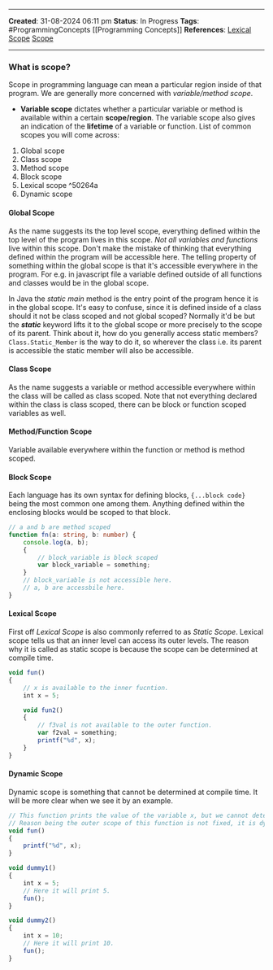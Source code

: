 _____
**Created**: 31-08-2024 06:11 pm
**Status**: In Progress
**Tags**: #ProgrammingConcepts [[Programming Concepts]]
**References**: [Lexical Scope](https://stackoverflow.com/questions/1047454/what-is-lexical-scope) [Scope](https://press.rebus.community/programmingfundamentals/chapter/scope/)
______

### What is scope?
Scope in programming language can mean a particular region inside of that program. We are generally more concerned with *variable/method scope*.
- **Variable scope** dictates whether a particular variable or method is available within a certain **scope/region**. The variable scope also gives an indication of the **lifetime** of a variable or function.
List of common scopes you will come across:
1. Global scope
2. Class scope
3. Method scope
4. Block scope
5. Lexical scope ^50264a
6. Dynamic scope

#### Global Scope
As the name suggests its the top level scope, everything defined within the top level of the program lives in this scope. 
*Not all variables and functions* live within this scope. Don't make the mistake of thinking that everything defined within the program will be accessible here. The telling property of something within the global scope is that it's accessible everywhere in the program. For e.g. in javascript file a variable defined outside of all functions and classes would be in the global scope.

In Java the *static main* method is the entry point of the program hence it is in the global scope. It's easy to confuse, since it is defined inside of a class should it not be class scoped and not global scoped? Normally it'd be but the ***static*** keyword lifts it to the global scope or more precisely to the scope of its parent. Think about it, how do you generally access static members? `Class.Static_Member` is the way to do it, so wherever the class i.e. its parent is accessible the static member will also be accessible. 

#### Class Scope
As the name suggests a variable or method accessible everywhere within the class will be called as class scoped. Note that not everything declared within the class is class scoped, there can be block or function scoped variables as well.

#### Method/Function Scope
Variable available everywhere within the function or method is method scoped.

#### Block Scope
Each language has its own syntax for defining blocks, `{...block code}` being the most common one among them. Anything defined within the enclosing blocks would be scoped to that block.

```ts
// a and b are method scoped
function fn(a: string, b: number) {
	console.log(a, b);
	{
		// block_variable is block scoped 
		var block_variable = something;	
	}
	// block_variable is not accessible here.
	// a, b are accessbile here.
}
```

#### Lexical Scope
First off *Lexical Scope* is also commonly referred to as *Static Scope*. Lexical scope tells us that an inner level can access its outer levels. The reason why it is called as static scope is because the scope can be determined at compile time.

```ts
void fun()
{
	// x is available to the inner fucntion.
    int x = 5;

    void fun2()
    {
		// f3val is not available to the outer function.
		var f2val = something;
        printf("%d", x);
    }
}
```


#### Dynamic Scope
Dynamic scope is something that cannot be determined at compile time. It will be more clear when we see it by an example.

```ts
// This function prints the value of the variable x, but we cannot determine which x it will print.
// Reason being the outer scope of this function is not fixed, it is dynamic.
void fun()
{
    printf("%d", x);
}

void dummy1()
{
    int x = 5;
	// Here it will print 5.
    fun();
}

void dummy2()
{
    int x = 10;
	// Here it will print 10.
    fun();
}
```